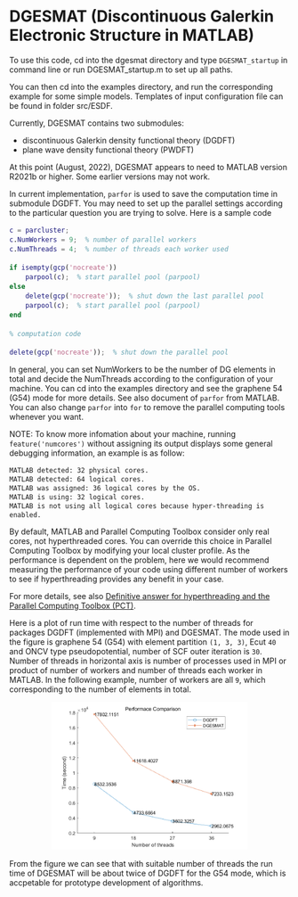 DGESMAT (Discontinuous Galerkin Electronic Structure in MATLAB)
================================================================

To use this code, cd into the dgesmat directory and type `DGESMAT_startup`
in command line or run DGESMAT_startup.m to set up all paths.

You can then cd into the examples directory, and run the corresponding 
example for some simple models. Templates of input configuration file can 
be found in folder src/ESDF.

Currently, DGESMAT contains two submodules:
- discontinuous Galerkin density functional theory (DGDFT)
- plane wave density functional theory (PWDFT)

At this point (August, 2022), DGESMAT appears to need to MATLAB version 
R2021b or higher. Some earlier versions may not work. 

In current implementation, `parfor` is used to save the computation time in 
submodule DGDFT. You may need to set up the parallel settings according to 
the particular question you are trying to solve. Here is a sample code

``` matlab
c = parcluster;
c.NumWorkers = 9;  % number of parallel workers
c.NumThreads = 4;  % number of threads each worker used

if isempty(gcp('nocreate'))
    parpool(c);  % start parallel pool (parpool)
else
    delete(gcp('nocreate'));  % shut down the last parallel pool
    parpool(c);  % start parallel pool (parpool)
end

% computation code

delete(gcp('nocreate'));  % shut down the parallel pool
```

In general, you can set NumWorkers to be the number of DG elements in total 
and decide the NumThreads according to the configuration of your machine. 
You can cd into the examples directory and see the graphene 54 (G54) mode 
for more details. See also document of `parfor` from MATLAB. You can also
change `parfor` into `for` to remove the parallel computing tools whenever 
you want.

NOTE: To know more infomation about your machine, running `feature('numcores')` 
without assigning its output displays some general debugging information, 
an example is as follow:

```
MATLAB detected: 32 physical cores.
MATLAB detected: 64 logical cores.
MATLAB was assigned: 36 logical cores by the OS.
MATLAB is using: 32 logical cores.
MATLAB is not using all logical cores because hyper-threading is enabled.
```

By default, MATLAB and Parallel Computing Toolbox consider only real cores, 
not hyperthreaded cores. You can override this choice in Parallel Computing 
Toolbox by modifying your local cluster profile.
As the performance is dependent on the problem, here we would recommend 
measuring the performance of your code using different number of workers to 
see if hyperthreading provides any benefit in your case. 

For more details, see also [Definitive answer for hyperthreading and the Parallel Computing Toolbox (PCT)](https://www.mathworks.com/matlabcentral/answers/80129-definitive-answer-for-hyperthreading-and-the-parallel-computing-toolbox-pct#answer_89845).

Here is a plot of run time with respect to the number of threads for 
packages DGDFT (implemented with MPI) and DGESMAT. The mode used in the 
figure is graphene 54 (G54) with element partition `(1, 3, 3)`, Ecut `40` 
and ONCV type pseudopotential, number of SCF outer iteration is `30`. 
Number of threads in horizontal axis is number of processes used in MPI 
or product of number of workers and number of threads each worker in MATLAB. 
In the following example, number of workers are all `9`, which corresponding 
to the number of elements in total. 

<center>
<img src="./doc/figure/performace_comparison.png" width="70%">
</center>

From the figure we can see that with suitable number of threads the run time 
of DGESMAT will be about twice of DGDFT for the G54 mode, which is accpetable 
for prototype development of algorithms.
